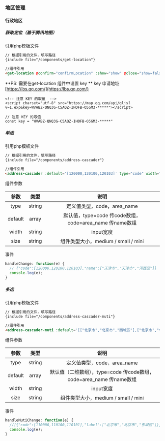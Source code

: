 ### 地区管理



#### 行政地区

##### 获取定位（基于腾讯地图）

引用php模板文件
```html
// 根据引用的文件，填写路径
{include file="/components/get-location"}

//组件引用 
<get-location @confirm="confirmLocation" :show="show" @close="show=false"></get-location>
```
**PS: 需要在get-location 组件中设置 key **
key 申请地址 [https://lbs.qq.com/](https://lbs.qq.com/)
```
<!-- 注意 KEY 的取值  -->
<script charset="utf-8" src="https://map.qq.com/api/gljs?v=1.exp&key=WVABZ-QNQ3G-C5AQZ-IHOFB-O5GM3-*****"></script>

// 注意 KEY 的取值
const key = "WVABZ-QNQ3G-C5AQZ-IHOFB-O5GM3-*****"
```


##### 单选

引用php模板文件
```html
// 根据引用的文件，填写路径
{include file="/components/address-cascader"}

//组件引用 
<address-cascader :default='[120000,120100,120103]' type="code" width="200px" size="medium" @change="handleChange"></address-cascader>
```
组件参数

|参数|类型|说明|
| :-----------: | :-----------: | :-----------: |
|type|string|定义值类型，code，area_name|
|default|array|默认值，type=code 传code数组，code=area_name 传name数组|
|width|string|input宽度|
|size|string|组件类型大小，medium / small / mini|

事件

```js
handleChange: function(e) {
  // {"code":[120000,120100,120103],"name":["天津市","天津市","河西区"]}
  console.log(e);
}
```

##### 多选

引用php模板文件
```html
// 根据引用的文件，填写路径
{include file="/components/address-cascader-muti"}

//组件引用 
<address-cascader-muti :default='[["北京市","北京市","西城区"],["北京市","北京市","石景山区"]]' type="area_name" width="200px" size="medium" @change="handleMutiChange"></address-cascader-muti>
```
组件参数

|参数|类型|说明|
| :-----------: | :-----------: | :-----------: |
|type|string|定义值类型，code，area_name|
|default|array|默认值（二维数组），type=code 传code数组，code=area_name 传name数组|
|width|string|input宽度|
|size|string|组件类型大小，medium / small / mini|

事件

```js
handleMutiChange: function(e) {
  //[{"code":[110000,110100,110101],"label":["北京市","北京市","东城区"]},{"code":[110000,110100,110102],"label":["北京市","北京市","西城区"]}]
  console.log(e);
}
```

